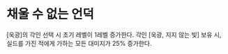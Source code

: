 # 채울 수 없는 언덕

[욱광]의 각인 선택 시 초기 레벨이 1레벨 증가한다. 각인 [욱광, 지지 않는 빛] 보유 시, 실드를 가진 적에게 가하는 모든 대미지가 25% 증가한다.
